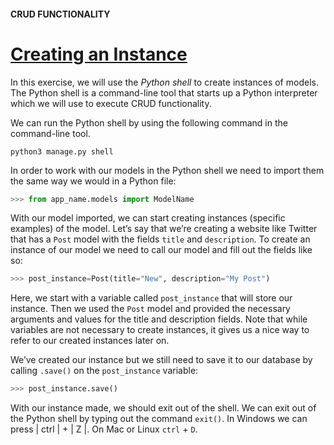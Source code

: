 #### CRUD FUNCTIONALITY

# [Creating an Instance](https://www.codecademy.com/paths/build-python-web-apps-with-django/tracks/data-in-django/modules/django-models-and-databases/lessons/django-crud-functionality/exercises/creating-an-instance)

In this exercise, we will use the *Python shell* to create instances of models. 
The Python shell is a command-line tool that starts up a Python interpreter which we will use to execute CRUD functionality.

We can run the Python shell by using the following command in the command-line tool.
```
python3 manage.py shell
```
In order to work with our models in the Python shell we need to import them the same way we would in a Python file:
```py
>>> from app_name.models import ModelName
```
With our model imported, we can start creating instances (specific examples) of the model. 
Let’s say that we’re creating a website like Twitter that has a `Post` model with the fields `title` and `description`. 
To create an instance of our model we need to call our model and fill out the fields like so:
```py
>>> post_instance=Post(title="New", description="My Post")
```
Here, we start with a variable called `post_instance` that will store our instance. 
Then we used the `Post` model and provided the necessary arguments and values for the title and description fields. 
Note that while variables are not necessary to create instances, it gives us a nice way to refer to our created instances later on.

We’ve created our instance but we still need to save it to our database by calling `.save()` on the `post_instance` variable:
```py
>>> post_instance.save()
```
With our instance made, we should exit out of the shell. 
We can exit out of the Python shell by typing out the command `exit()`. 
In Windows we can press | ctrl | + | Z |. 
On Mac or Linux `ctrl` + `D`.
